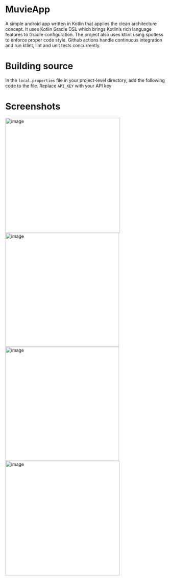 # MuvieApp

A simple android app written in Kotlin that applies the clean architecture concept. It uses Kotlin Gradle DSL which brings Kotlin’s rich language features to Gradle configuration. The project also uses ktlint using spotless to enforce proper code style. Github actions handle continuous integration and run ktlint, lint and unit tests concurrently.

# Building source

In the `local.properties` file in your project-level directory, add the following code to the file. Replace `API_KEY` with your API key


# Screenshots
<img width="359" alt="image" src="https://github.com/Ruthy4/MuvieApp/assets/33810711/6a626088-4e90-46f7-b3a7-f4f582c0d001">
<img width="356" alt="image" src="https://github.com/Ruthy4/MuvieApp/assets/33810711/d22f75d9-ac0b-44e3-b7c9-0c31eec8585e">
<img width="356" alt="image" src="https://github.com/Ruthy4/MuvieApp/assets/33810711/7918730e-2d37-4678-aea9-d4d1aa879a16">
<img width="358" alt="image" src="https://github.com/Ruthy4/MuvieApp/assets/33810711/d0eeae24-0b64-4892-9124-b4d13cacb7a7">






